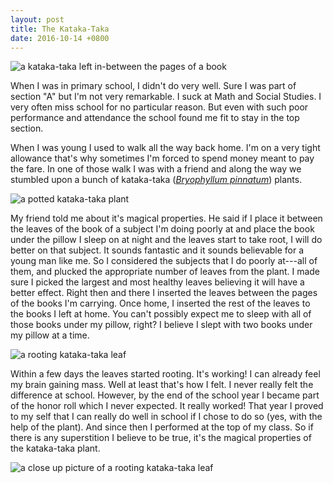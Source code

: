 ```yaml
---
layout: post
title: The Kataka-Taka
date: 2016-10-14 +0800
---
```


![a kataka-taka left in-between the pages of a book](http://i.imgur.com/5VcDAzvh.jpg)

When I was in primary school, I didn't do very well. Sure I was part of section
"A" but I'm not very remarkable. I suck at Math and Social Studies. I very
often miss school for no particular reason. But even with such poor performance
and attendance the school found me fit to stay in the top section.

When I was young I used to walk all the way back home. I'm on a very tight
allowance that's why sometimes I'm forced to spend money meant to pay the fare. In
one of those walk I was with a friend and along the way we stumbled upon a bunch
of kataka-taka (*[Bryophyllum pinnatum](https://en.wikipedia.org/wiki/Bryophyllum_pinnatum)*)
plants.

![a potted kataka-taka plant](http://i.imgur.com/RGoaoNjh.jpg)

My friend told me about it's magical properties. He said if I place
it between the leaves of the book of a subject I'm doing poorly at and place the
book under the pillow I sleep on at night and the leaves start to take root, I
will do better on that subject. It sounds fantastic and it sounds believable for
a young man like me. So I considered the subjects that I do poorly at---all of
them, and plucked the appropriate number of leaves from the plant. I made sure
I picked the largest and most healthy leaves believing it will have a better
effect. Right then and there I inserted the leaves between the pages of the
books I'm carrying. Once home, I inserted the rest of the leaves to the books
I left at home. You can't possibly expect me to sleep with all of those books
under my pillow, right? I believe I slept with two books under my pillow at a
time.

![a rooting kataka-taka leaf](http://i.imgur.com/v4b5gsyh.jpg)

Within a few days the leaves started rooting. It's working! I can already feel
my brain gaining mass. Well at least that's how I felt. I never really felt the
difference at school. However, by the end of the school year I became part of
the honor roll which I never expected. It really worked! That year I proved to
my self that I can really do well in school if I chose to do so (yes, with the
help of the plant). And since then I performed at the top of my class. So if
there is any superstition I believe to be true, it's the magical properties of
the kataka-taka plant.

![a close up picture of a rooting kataka-taka leaf](http://i.imgur.com/mzh6lseh.jpg)
